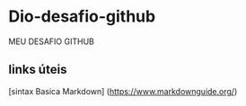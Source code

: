 # Dio-desafio-github
MEU DESAFIO GITHUB

## links úteis


[sintax Basica  Markdown] (https://www.markdownguide.org/)
